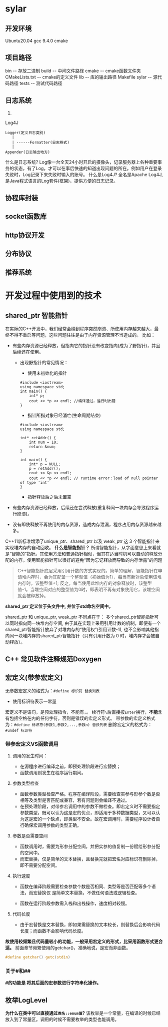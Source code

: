# sylar
## 开发环境
Ubuntu20.04 
gcc 9.4.0
cmake

## 项目路径
bin -- 存放二进制
build -- 中间文件路径
cmake -- cmake函数文件夹
CMakeLists.txt -- cmake的定义文件
lib -- 库的输出路径
Makefile
sylar -- 源代码路径
tests -- 测试代码路径

## 日志系统
1)
Log4J

    Logger(定义日志类别)
       |
       | ------Formatter(日志格式)
       |
    Appender(日志输出地方)
什么是日志系统?
Log像一台全天24小时开启的摄像头，记录服务器上各种重要事务的状态，有了Log，才可以在事后快速的知道出现问题的所在。例如用户在登录失败时，Log记录下来失败时输入的账号。
什么是Log4J?
全名是Apache Log4J, 是Java程式语言的Log套件(框架)，提供方便的日志记录。
## 协程库封装

## socket函数库

## http协议开发

## 分布协议

## 推荐系统

# 开发过程中使用到的技术
## shared_ptr 智能指针
在实际的C++开发中，我们经常会碰到程序突然崩溃、所使用内存越来越大，最终不得不重启等问题，这些问题往往是由于内存资源管理不当造成的。
比如：
- 有些内存资源已经释放，但指向它的指针没有改变指向(成为了野指针)，并且后续还在使用。
    - 出现野指针的常见情况：
        - 使用未初始化的指针
        ```
        #include <iostream>
        using namespace std;
        int main() {
            int* p;
            cout << *p << endl; //编译通过，运行时出错
        }
        ```

        - 指针所指对象已经消亡(生命周期结束)
        ```
        #include <iostream>
        using namespace std;
        
        int* retAddr() {
            int num = 10;
            return &num;
        }
        
        int main() {
            int* p = NULL;
            p = retAddr();
            cout << &p << endl;
            cout << *p << endl; // runtime error：load of null pointer of type 'int'
        }
        ```
        - 指针释放后之后未置空
        
- 有些内存资源已经释放，后续还在尝试释放(重复释同一块内存会导致程序运行崩溃)。
- 没有即使释放不再使用的内存资源，造成内存泄漏，程序占用内存资源越来越多。

C++11新标准增添了unique_ptr、shared_ptr 以及 weak_ptr 这 3 个智能指针来实现堆内存的自动回收。
**什么是智能指针？**
所谓智能指针，从字面意思上来看就是“智能的”指针。其使用方法和普通指针相似，但其在适当时机可以自动的释放分配的内存。使用智能指针可以很好的避免“因为忘记释放而导致的内存泄露”的问题
> C++智能指针底层采用引用计数的方式实现的。简单的理解，智能指针在申请堆内存时，会为其配备一个整型值（初始值为1），每当有新对象使用该堆内存时，该整型值+1; 反之，每当使用此堆内存的对象释放时，该整型值-1。当堆空间对应的整型值为0时，即表明不再有对象使用它，该堆空间就会被释放掉。

**shared_ptr<T> 定义位于<memory>头文件中, 并位于std命名空间中。**

shared_ptr 和 unique_ptr, weak_ptr 不同点在于：
多个shared_ptr智能指针可以同时指向同一块堆内存空间, 由于其在实现上采用引用计数的机制，即便有一个shared_ptr智能指针放弃了对堆内存的“使用权”(引用计数-1), 也不会影响其他指向同一块堆内存的shared_ptr智能指针（只有引用计数为 0 时，堆内存才会被自动释放）。


## C++ 常见软件注释规范Doxygen

## 宏定义(带参宏定义)
无参数宏定义的格式为：`#define 标识符 替换列表`
- 使用标识符表示一常量

宏定义不是语句，是预处理指令，不能有`;`。
续行符`\`后直接按`Enter`换行，**不能**含有包括空格在内的任何字符，否则是错误的宏定义形式。
带参数的宏定义格式为：`#define 标识符(参数1,参数2,...,参数n) 替换列表`
删除宏定义的格式为：`#undef 标识符`

### 带参宏定义VS函数调用
1. 调用的发生时间：
    - 在源程序进行编译之前，即预处理阶段进行宏替换；
    - 函数调用则发生在程序运行期间。
2. 参数类型检查
    - 函数参数类型检查严格。程序在编译阶段，需要检查实参与形参个数是否相等及类型是否匹配或兼容，若有问题则会编译不通过。
    - 在预处理阶段，对带参宏调用中的参数不做检查。即宏定义时不需要指定参数类型，既可以认为这是宏的优点，即适用于多种数据类型，又可以认为这是宏的一个缺点，即类型不安全。故在宏调用时，需要程序设计者自行确保宏调用参数的类型正确。

3. 参数是否需要空间
    - 函数调用时，需要为形参分配空间，并把实参的值复制一份赋给形参分配的空间中。
    - 而宏替换，仅是简单的文本替换，且替换完就把宏名对应标识符删除掉，即不需要分配空间。

4. 执行速度
    - 函数在编译阶段需要检查参数个数是否相同、类型等是否匹配等多个语法，而宏替换仅 是简单文本替换，不做任何语法或逻辑检查。

    - 函数在运行阶段参数需入栈和出栈操作，速度相对较慢。

5. 代码长度
    - 由于宏替换是文本替换，即如果需替换的文本较长，则替换后会影响代码长度；而函数不会影响代码长度。

**故使用较频繁且代码量较小的功能，一般采用宏定义的形式，比采用函数形式更合适。** 前面章节频繁使用的getchar()，准确地说，是宏而非函数。
```c
#define getchar() getc(stdin)
```
### 关于#和##
**#的功能是 将其后面的宏参数进行字符串化操作。**


## 枚举LogLevel
**为什么在类中可以直接通过`类名::enum值`?**
该枚举是一个常量，在编译的时候已经放入到了常量区。调用的时候不需要枚举的类型也能调用。

